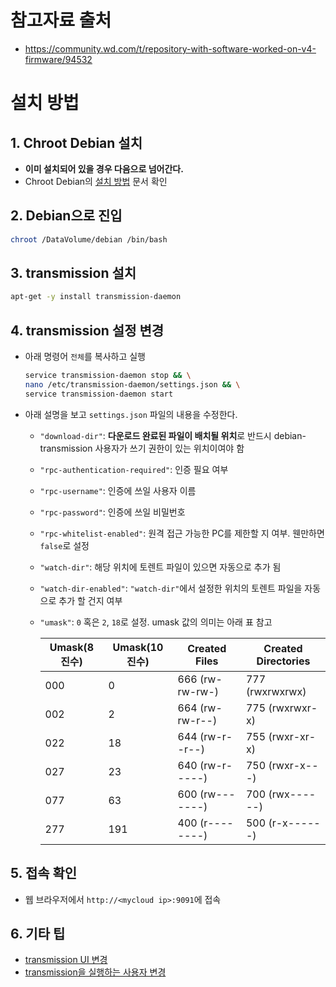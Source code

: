 # 참고자료 출처
* https://community.wd.com/t/repository-with-software-worked-on-v4-firmware/94532

# 설치 방법
## 1. Chroot Debian 설치
* **이미 설치되어 있을 경우 다음으로 넘어간다.**
* Chroot Debian의 [설치 방법](../../Chroot&#32;Debian/설치&#32;방법.md) 문서 확인

## 2. Debian으로 진입
  ```sh
  chroot /DataVolume/debian /bin/bash
  ```

## 3. transmission 설치
  ```sh
  apt-get -y install transmission-daemon
  ```

## 4. transmission 설정 변경
* 아래 명령어 `전체`를 복사하고 실행
  ```sh
  service transmission-daemon stop && \
  nano /etc/transmission-daemon/settings.json && \
  service transmission-daemon start
  ```
* 아래 설명을 보고 `settings.json` 파일의 내용을 수정한다.
  * `"download-dir"`: **다운로드 완료된 파일이 배치될 위치**로 반드시 debian-transmission 사용자가 쓰기 권한이 있는 위치이여야 함
  * `"rpc-authentication-required"`: 인증 필요 여부
  * `"rpc-username"`: 인증에 쓰일 사용자 이름
  * `"rpc-password"`: 인증에 쓰일 비밀번호
  * `"rpc-whitelist-enabled"`: 원격 접근 가능한 PC를 제한할 지 여부. 웬만하면 `false`로 설정
  * `"watch-dir"`: 해당 위치에 토렌트 파일이 있으면 자동으로 추가 됨
  * `"watch-dir-enabled"`: `"watch-dir"`에서 설정한 위치의 토렌트 파일을 자동으로 추가 할 건지 여부
  * `"umask"`: `0` 혹은 `2`, `18`로 설정. umask 값의 의미는 아래 표 참고

    | Umask(8진수) | Umask(10진수) | Created Files   | Created Directories |
    |-------------|---------------|-----------------|---------------------|
    | 000         | 0             | 666 (rw-rw-rw-) | 777 (rwxrwxrwx)     |
    | 002         | 2             | 664 (rw-rw-r--) | 775 (rwxrwxr-x)     |
    | 022         | 18            | 644 (rw-r--r--) | 755 (rwxr-xr-x)     |
    | 027         | 23            | 640 (rw-r-----) | 750 (rwxr-x---)     |
    | 077         | 63            | 600 (rw-------) | 700 (rwx------)     |
    | 277         | 191           | 400 (r--------) | 500 (r-x------)     |

## 5. 접속 확인
* 웹 브라우저에서 `http://<mycloud ip>:9091`에 접속

## 6. 기타 팁
* [transmission UI 변경](./기타&#32;팁.md#transmission-web-ui-변경)
* [transmission을 실행하는 사용자 변경](./기타&#32;팁.md#transmission을-실행하는-사용자-변경)